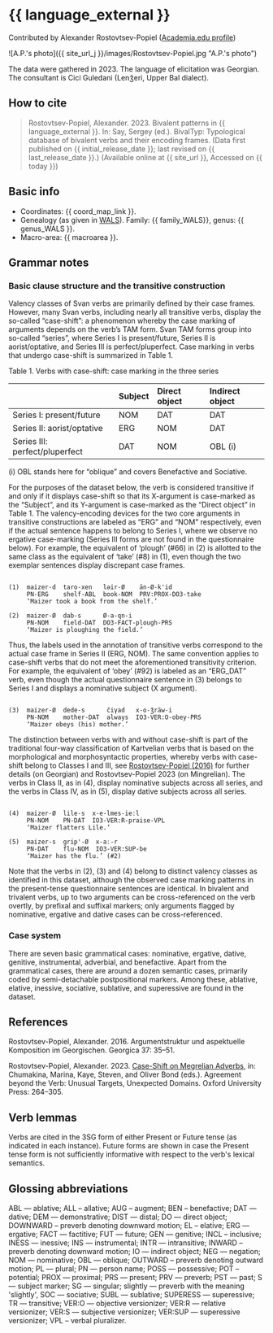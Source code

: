 # {{ language_external }}
Contributed by Alexander Rostovtsev-Popiel ([Academia.edu profile](https://uni-mainz.academia.edu/AlexPopiel))

![A.P.'s photo]({{ site_url_j }}/images/Rostovtsev-Popiel.jpg "A.P.'s photo")

The data were gathered in 2023. The language of elicitation was Georgian. The consultant is Cici Guledani (Lenǯeri, Upper Bal dialect).

## How to cite
> Rostovtsev-Popiel, Alexander. 2023. Bivalent patterns in {{ language_external }}. 
> In: Say, Sergey (ed.). BivalTyp: 
> Typological database of bivalent verbs and their encoding frames. 
> (Data first published on {{ initial_release_date }}; last revised on {{ last_release_date }}.) 
> (Available online at {{ site_url }}, Accessed on {{ today }})

## Basic info
- Coordinates: {{ coord_map_link }}.
- Genealogy (as given in [WALS](https://wals.info/)). Family: {{ family_WALS}}, genus: {{ genus_WALS }}.
- Macro-area: {{ macroarea }}.

## Grammar notes

### Basic clause structure and the transitive construction
Valency classes of Svan verbs are primarily defined by their case frames. However, many Svan verbs, including nearly all transitive verbs, display the so-called “case-shift”: a phenomenon whereby the case marking of arguments depends on the verb’s TAM form. Svan TAM forms group into so-called “series”, where Series I is present/future, Series II is aorist/optative, and Series III is perfect/pluperfect. Case marking in verbs that undergo case-shift is summarized in Table 1.

Table 1. Verbs with case-shift: case marking in the three series

| |Subject|Direct object|Indirect object|
|:----|:----|:----|:----|
|Series I: present/future|NOM|DAT|DAT|
|Series II: aorist/optative|ERG|NOM|DAT|
|Series III: perfect/pluperfect|DAT|NOM|OBL (i)|

(i) OBL stands here for “oblique” and covers Benefactive and Sociative.

For the purposes of the dataset below, the verb is considered transitive if and only if it displays case-shift so that its X-argument is case-marked as the “Subject”, and its Y-argument is case-marked as the “Direct object” in Table 1. The valency-encoding devices for the two core arguments in transitive constructions are labeled as “ERG” and “NOM” respectively, even if the actual sentence happens to belong to Series I, where we observe no ergative case-marking (Series III forms are not found in the questionnaire below). For example, the equivalent of ‘plough’ (#66) in (2) is allotted to the same class as the equivalent of ‘take’ (#8) in (1), even though the two exemplar sentences display discrepant case frames.

```

(1)  maizer-d  taro-xen   lǝir-Ø    än-Ø-k'id
     PN-ERG    shelf-ABL  book-NOM  PRV:PROX-DO3-take
     ‘Maizer took a book from the shelf.’

(2)  maizer-Ø  dab-s      Ø-a-qn-i
     PN-NOM    field-DAT  DO3-FACT-plough-PRS
     ‘Maizer is ploughing the field.’

```

Thus, the labels used in the annotation of transitive verbs correspond to the actual case frame in Series II (ERG, NOM). The same convention applies to case-shift verbs that do not meet the aforementioned transitivity criterion. For example, the equivalent of ‘obey’ (#92) is labeled as an “ERG_DAT” verb, even though the actual questionnaire sentence in (3) belongs to Series I and displays a nominative subject (X argument).

```

(3)  maizer-Ø  dede-s      čiγad   x-o-ǯräw-i
     PN-NOM    mother-DAT  always  IO3-VER:O-obey-PRS
     ‘Maizer obeys (his) mother.’

```

The distinction between verbs with and without case-shift is part of the traditional four-way classification of Kartvelian verbs that is based on the morphological and morphosyntactic properties, whereby verbs with case-shift belong to Classes I and III, see [Rostovtsev-Popiel (2016)](https://bivaltyp.info/docs/Rostovtsev_Popiel_2016_Argumentstruktur.pdf) for further details (on Georgian) and Rostovtsev-Popiel 2023 (on Mingrelian). The verbs in Class II, as in (4), display nominative subjects across all series, and the verbs in Class IV, as in (5), display dative subjects across all series.

```

(4)  maizer-Ø  lile-s  x-e-lmes-ieːl
     PN-NOM    PN-DAT  IO3-VER:R-praise-VPL
     ‘Maizer flatters Lile.’

(5)  maizer-s  grip'-Ø  x-aː-r
     PN-DAT    flu-NOM  IO3-VER:SUP-be
     ‘Maizer has the flu.’ (#2)

```

Note that the verbs in (2), (3) and (4) belong to distinct valency classes as identified in this dataset, although the observed case marking patterns in the present-tense questionnaire sentences are identical. In bivalent and trivalent verbs, up to two arguments can be cross-referenced on the verb overtly, by prefixal and suffixal markers; only arguments flagged by nominative, ergative and dative cases can be cross-referenced.

### Case system
There are seven basic grammatical cases: nominative, ergative, dative, genitive, instrumental, adverbial, and benefactive. Apart from the grammatical cases, there are around a dozen semantic cases, primarily coded by semi-detachable postpositional markers. Among these, ablative, elative, inessive, sociative, sublative, and superessive are found in the dataset.

## References
Rostovtsev-Popiel, Alexander. 2016. Argumentstruktur und aspektuelle Komposition im Georgischen. Georgica 37: 35–51.

Rostovtsev-Popiel, Alexander. 2023. [Case-Shift on Megrelian Adverbs](https://academic.oup.com/book/55286/chapter/428698641), in: Chumakina, Marina, Kaye, Steven, and Oliver Bond (eds.). Agreement beyond the Verb: Unusual Targets, Unexpected Domains. Oxford University Press: 264–305.

## Verb lemmas
Verbs are cited in the 3SG form of either Present or Future tense (as indicated in each instance). Future forms are shown in case the Present tense form is not sufficiently informative with respect to the verb's lexical semantics.

## Glossing abbreviations
ABL — ablative; ALL – allative; AUG – augment; BEN – benefactive; DAT — dative; DEM — demonstrative; DIST — distal; DO — direct object; DOWNWARD – preverb denoting downward motion; EL – elative; ERG — ergative; FACT — factitive; FUT — future; GEN — genitive; INCL – inclusive; INESS — inessive; INS — instrumental; INTR — intransitive; INWARD – preverb denoting downward motion; IO — indirect object; NEG — negation; NOM — nominative; OBL — oblique; OUTWARD – preverb denoting outward motion; PL — plural; PN — person name; POSS — possessive; POT – potential; PROX — proximal; PRS — present; PRV — preverb; PST — past; S — subject marker; SG — singular; slightly — preverb with the meaning 'slightly',  SOC — sociative; SUBL — sublative; SUPERESS — superessive; TR — transitive; VER:O — objective versionizer; VER:R — relative versionizer; VER:S — subjective versionizer; VER:SUP — superessive versionizer; VPL – verbal pluralizer.
